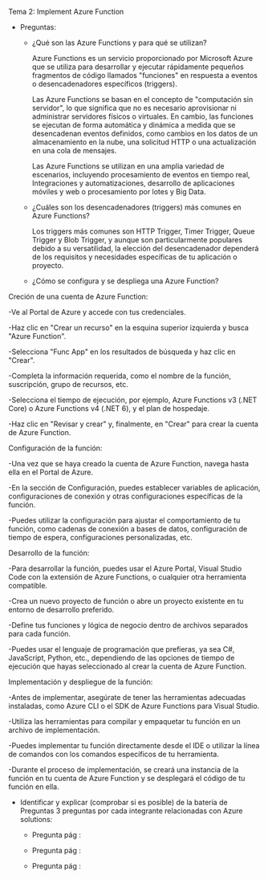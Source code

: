 Tema 2: Implement Azure Function

- Preguntas:

  - ¿Qué son las Azure Functions y para qué se utilizan?

    Azure Functions es un servicio proporcionado por Microsoft Azure que se utiliza para desarrollar y ejecutar rápidamente pequeños fragmentos de código llamados "funciones" en respuesta a eventos o desencadenadores específicos (triggers). 

    Las Azure Functions se basan en el concepto de "computación sin servidor", lo que significa que no es necesario aprovisionar ni administrar servidores físicos o virtuales. En cambio, las funciones se ejecutan de forma automática y dinámica a medida que se desencadenan eventos definidos, como cambios en los datos de un almacenamiento en la nube, una solicitud HTTP o una actualización en una cola de mensajes.

    Las Azure Functions se utilizan en una amplia variedad de escenarios, incluyendo procesamiento de eventos en tiempo real, Integraciones y automatizaciones, desarrollo de aplicaciones móviles y web o procesamiento por lotes y Big Data.

    

  - ¿Cuáles son los desencadenadores (triggers) más comunes en Azure Functions?

    Los triggers más comunes son HTTP Trigger, Timer Trigger, Queue Trigger y Blob Trigger, y aunque son particularmente populares debido a su versatilidad, la elección del desencadenador dependerá de los requisitos y necesidades específicas de tu aplicación o proyecto.

    

  - ¿Cómo se configura y se despliega una Azure Function?

Creción de una cuenta de Azure Function:

-Ve al Portal de Azure y accede con tus credenciales.

-Haz clic en "Crear un recurso" en la esquina superior izquierda y busca "Azure Function".

-Selecciona "Func App" en los resultados de búsqueda y haz clic en "Crear".

-Completa la información requerida, como el nombre de la función, suscripción, grupo de recursos, etc.

-Selecciona el tiempo de ejecución, por ejemplo, Azure Functions v3 (.NET Core) o Azure Functions v4 (.NET 6), y el plan de hospedaje.

-Haz clic en "Revisar y crear" y, finalmente, en "Crear" para crear la cuenta de Azure Function.

Configuración de la función:

-Una vez que se haya creado la cuenta de Azure Function, navega hasta ella en el Portal de Azure.

-En la sección de Configuración, puedes establecer variables de aplicación, configuraciones de conexión y otras configuraciones específicas de la función.

-Puedes utilizar la configuración para ajustar el comportamiento de tu función, como cadenas de conexión a bases de datos, configuración de tiempo de espera, configuraciones personalizadas, etc.

Desarrollo de la función:

-Para desarrollar la función, puedes usar el Azure Portal, Visual Studio Code con la extensión de Azure Functions, o cualquier otra herramienta compatible.

-Crea un nuevo proyecto de función o abre un proyecto existente en tu entorno de desarrollo preferido.

-Define tus funciones y lógica de negocio dentro de archivos separados para cada función.

-Puedes usar el lenguaje de programación que prefieras, ya sea C#, JavaScript, Python, etc., dependiendo de las opciones de tiempo de ejecución que hayas seleccionado al crear la cuenta de Azure Function.

Implementación y despliegue de la función:

-Antes de implementar, asegúrate de tener las herramientas adecuadas instaladas, como Azure CLI o el SDK de Azure Functions para Visual Studio.

-Utiliza las herramientas para compilar y empaquetar tu función en un archivo de implementación.

-Puedes implementar tu función directamente desde el IDE o utilizar la línea de comandos con los comandos específicos de tu herramienta.

-Durante el proceso de implementación, se creará una instancia de la función en tu cuenta de Azure Function y se desplegará el código de tu función en ella.

- Identificar y explicar (comprobar si es posible) de la batería de Preguntas 3 preguntas por cada integrante relacionadas con Azure solutions:

  - Pregunta pág :

  - Pregunta pág :

  - Pregunta pág :
